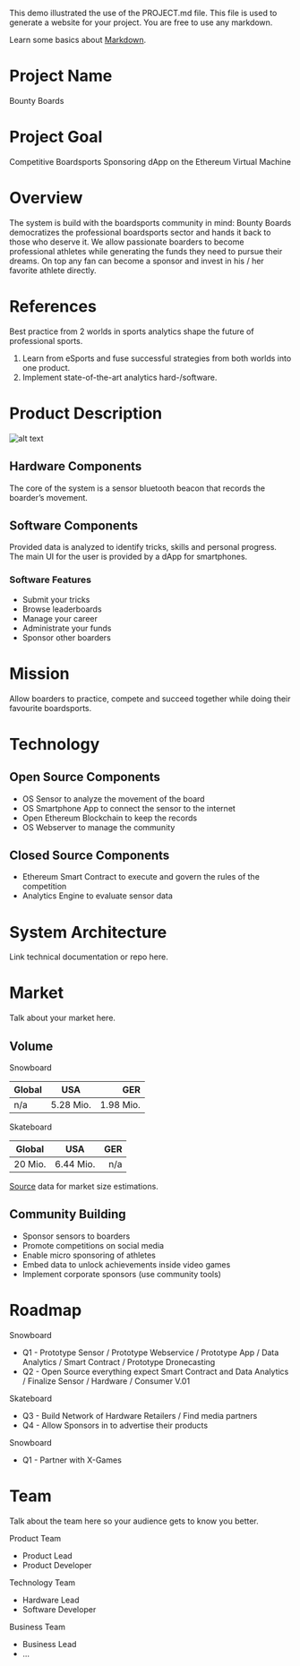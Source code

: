 This demo illustrated the use of the PROJECT.md file. This file is used to generate a website for your project. You are free to use any markdown.

Learn some basics about [Markdown](https://www.markdownguide.org).

# Project Name
Bounty Boards

# Project Goal
Competitive Boardsports Sponsoring dApp on the Ethereum Virtual Machine

# Overview
The system is build with the boardsports community in mind:
Bounty Boards democratizes the professional boardsports sector and hands it back to those who deserve it. We allow passionate boarders to become professional athletes while generating the funds they need to pursue their dreams. On top any fan can become a sponsor and invest in his / her favorite athlete directly.

# References
Best practice from 2 worlds in sports analytics shape the future of professional sports.
1. Learn from eSports and fuse successful strategies from both worlds into one product.
2. Implement state-of-the-art analytics hard-/software.


# Product Description
![alt text](https://github.com/empea-careercriminal/crypto-meteor/blob/develop/bb.gif "Bounty Boards")

## Hardware Components
The core of the system is a sensor bluetooth beacon that records the boarder’s movement. 

## Software Components
Provided data is analyzed to identify tricks, skills and personal progress. The main UI for the user is provided by a dApp for smartphones.

### Software Features
- Submit your tricks
- Browse leaderboards
- Manage your career
- Administrate your funds
- Sponsor other boarders

# Mission
Allow boarders to practice, compete and succeed together while doing their favourite boardsports.

# Technology

## Open Source Components
- OS Sensor to analyze the movement of the board
- OS Smartphone App to connect the sensor to the internet
- Open Ethereum Blockchain to keep the records
- OS Webserver to manage the community

## Closed Source Components
- Ethereum Smart Contract to execute and govern the rules of the competition
- Analytics Engine to evaluate sensor data

# System Architecture
Link technical documentation or repo here.

# Market
Talk about your market here.

## Volume

Snowboard

| Global        | USA           | GER       |
| ------------- |:-------------:| ---------:|
| n/a           | 5.28 Mio.     | 1.98 Mio. |

Skateboard

| Global        | USA           | GER       |
| ------------- |:-------------:| ---------:|
| 20 Mio.       | 6.44 Mio.     | n/a

[Source](https://brandongaille.com/20-good-skateboard-sales-statistics/) data for market size estimations.

## Community Building

- Sponsor sensors to boarders
- Promote competitions on social media
- Enable micro sponsoring of athletes
- Embed data to unlock achievements inside video games
- Implement corporate sponsors (use community tools)

# Roadmap

Snowboard

- Q1 - Prototype Sensor / Prototype Webservice / Prototype App / Data Analytics / Smart Contract / Prototype Dronecasting
- Q2 - Open Source everything expect Smart Contract and Data Analytics / Finalize Sensor / Hardware / Consumer V.01

Skateboard

- Q3 - Build Network of Hardware Retailers / Find media partners
- Q4 - Allow Sponsors in to advertise their products

Snowboard

- Q1 - Partner with X-Games

# Team

Talk about the team here so your audience gets to know you better.

Product Team

- Product Lead
- Product Developer

Technology Team

- Hardware Lead
- Software Developer

Business Team

- Business Lead
- ...
